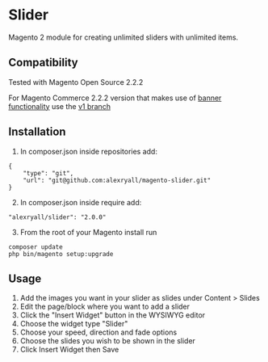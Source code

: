 # Slider

Magento 2 module for creating unlimited sliders with unlimited items.

## Compatibility
Tested with Magento Open Source 2.2.2

For Magento Commerce 2.2.2 version that makes use of [banner functionality](http://docs.magento.com/m2/ee/user_guide/cms/banner-rotator.html) use the [v1 branch](https://github.com/alexryall/magento-slider/tree/v1)

## Installation
1. In composer.json inside repositories add:
```
{
    "type": "git",
    "url": "git@github.com:alexryall/magento-slider.git"
}
```
2. In composer.json inside require add:
```
"alexryall/slider": "2.0.0"
```
3. From the root of your Magento install run
```
composer update
php bin/magento setup:upgrade
```

## Usage
1. Add the images you want in your slider as slides under Content > Slides
2. Edit the page/block where you want to add a slider
3. Click the "Insert Widget" button in the WYSIWYG editor
4. Choose the widget type "Slider"
5. Choose your speed, direction and fade options
6. Choose the slides you wish to be shown in the slider
7. Click Insert Widget then Save
